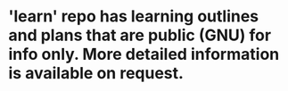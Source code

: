 # 'learn' repo has learning outlines and plans that are public (GNU) for info only.  More detailed information is available on request.
